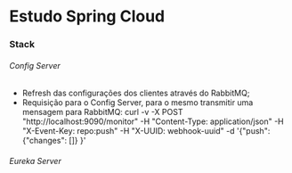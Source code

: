 # Estudo Spring Cloud #

### Stack ###

###### Config Server ######
 - Refresh das configurações dos clientes através do RabbitMQ;
 - Requisição para o Config Server, para o mesmo transmitir uma mensagem para RabbitMQ: curl -v -X POST "http://localhost:9090/monitor" -H "Content-Type: application/json" -H "X-Event-Key: repo:push" -H "X-UUID: webhook-uuid" -d '{"push": {"changes": []} }'

###### Eureka Server ######
